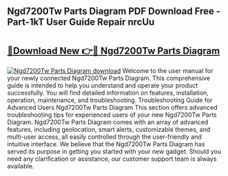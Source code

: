 ## Ngd7200Tw Parts Diagram PDF Download Free - Part-1kT User Guide Repair nrcUu

# <h2><a href="http://dfikazq.blite.top/?on=Ngd7200Tw+Parts+Diagram">🔗Download New 👉🔴 Ngd7200Tw Parts Diagram</a></h2>

[![Ngd7200Tw Parts Diagram download](https://i.imgur.com/lujVjoI.png)](http://dfikazq.blite.top/?on=Ngd7200Tw+Parts+Diagram)
Welcome to the user manual for your newly connected Ngd7200Tw Parts Diagram. This comprehensive guide is intended to help you understand and operate your product successfully. You will find detailed information on features, installation, operation, maintenance, and troubleshooting. Troubleshooting Guide for Advanced Users Ngd7200Tw Parts Diagram This section offers advanced troubleshooting tips for experienced users of your new Ngd7200Tw Parts Diagram. Ngd7200Tw Parts Diagram comes with an array of advanced features, including geolocation, smart alerts, customizable themes, and multi-user access, all easily controlled through the user-friendly and intuitive interface. We believe that the Ngd7200Tw Parts Diagram has served its purpose in getting you started with your new gadget. Should you need any clarification or assistance, our customer support team is always available.
